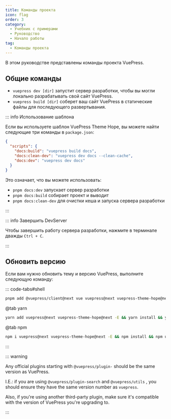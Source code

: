 ```yaml
---
title: Команды проекта
icon: flag
order: 3
category:
  - Учебник с примерами
  - Руководство
  - Начало работы
tag:
  - Команды проекта
---
```


В этом руководстве представлены команды проекта VuePress.

<!-- more -->

## Общие команды

- `vuepress dev [dir]` запустит сервер разработки, чтобы вы могли локально разрабатывать свой сайт VuePress.
- `vuepress build [dir]` соберет ваш сайт VuePress в статические файлы для последующего развертывания.

::: info Использование шаблона

Если вы используете шаблон VuePress Theme Hope, вы можете найти следующие три команды в `package.json`:

```json
{
  "scripts": {
    "docs:build": "vuepress build docs",
    "docs:clean-dev": "vuepress dev docs --clean-cache",
    "docs:dev": "vuepress dev docs"
  }
}
```

Это означает, что вы можете использовать:

- `pnpm docs:dev` запускает сервер разработки
- `pnpm docs:build` собирает проект и выводит
- `pnpm docs:clean-dev` для очистки кеша и запуска сервера разработки

:::

::: info Завершить DevServer

Чтобы завершить работу сервера разработки, нажмите в терминале дважды `Ctrl + C`.

:::

## Обновить версию

Если вам нужно обновить тему и версию VuePress, выполните следующую команду:

::: code-tabs#shell

```bash
pnpm add @vuepress/client@next vue vuepress@next vuepress-theme-hope@next -E && pnpm i && pnpm up
```

@tab yarn

```bash
yarn add vuepress@next vuepress-theme-hope@next -E && yarn install && yarn upgrade
```

@tab npm

```bash
npm i vuepress@next vuepress-theme-hope@next -E && npm install && npm update
```

:::

::: warning

Any official plugins starting with `@vuepress/plugin-` should be the same version as VuePress.

I.E.: if you are using `@vuepress/plugin-search` and `@vuepress/utils` , you should ensure they have the same version number as `vuepress`.

Also, if you're using another third-party plugin, make sure it's compatible with the version of VuePress you're upgrading to.

:::
